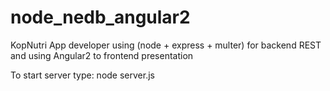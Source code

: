 # node_nedb_angular2
KopNutri App developer using (node + express + multer) for backend REST and using Angular2 to frontend presentation

To start server type:
node server.js
